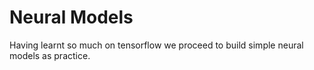 # Neural Models


<p> Having learnt so much on tensorflow we proceed to build simple neural models as practice. </p>
